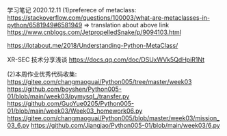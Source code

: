 学习笔记
2020.12.11
(1)preferece of metaclass:
https://stackoverflow.com/questions/100003/what-are-metaclasses-in-python/6581949#6581949
=> translation about above link https://www.cnblogs.com/JetpropelledSnake/p/9094103.html

https://lotabout.me/2018/Understanding-Python-MetaClass/

XR-SEC 技术分享浅谈
https://docs.qq.com/doc/DSUxWVk5QdHpiR1Nt


(2)本周作业优秀代码收集:
https://gitee.com/changmaoguai/Python005/tree/master/week03
https://github.com/boyshen/Python005-01/blob/main/week03/pymysql_/transfer.py
https://github.com/GuoYue0205/Python005-01/blob/main/week03/Week03_homework06.py
https://gitee.com/changmaoguai/Python005/blob/master/week03/mission_03_6.py
https://github.com/Jiangjao/Python005-01/blob/main/week03/6.py